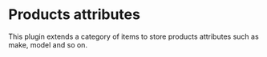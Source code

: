Products attributes
===================

This plugin extends a category of items to store products attributes such as make, model and so on.